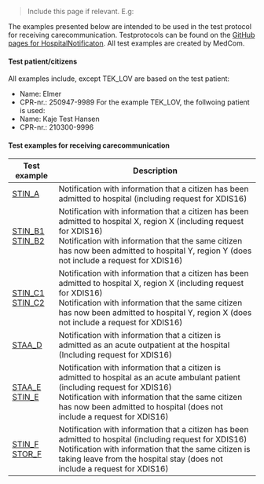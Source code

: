 > Include this page if relevant. E.g:

The examples presented below are intended to be used in the test protocol for receiving carecommunication. Testprotocols can be found on the [GitHub pages for HospitalNotificaton](https://medcomdk.github.io/dk-medcom-carecommunication/#2-test-and-certification). All test examples are created by MedCom. 

#### Test patient/citizens
All examples include, except TEK_LOV are based on the test patient:
* Name: Elmer
* CPR-nr.: 250947-9989
For the example TEK_LOV, the follwoing patient is used:
* Name: Kaje Test Hansen
* CPR-nr.: 210300-9996 

#### Test examples for receiving carecommunication

|  Test example     |     Description     |
|---|---|
| [STIN_A](./Bundle-a5e5b880-c087-4055-b9ec-99108695f81d.html) | Notification with   information that a citizen has been admitted to hospital (including request   for XDIS16)    |
| [STIN_B1](./Bundle-3c4c04ea-a622-4c6e-8e62-307a62d4c851.html)<br> [STIN_B2](./Bundle-64e7f154-668d-4d2a-bf76-2cec049b3252.html)    | Notification   with information that a citizen has been admitted to hospital X, region X   (including request for XDIS16) <br> Notification with   information that the same citizen has now been admitted to hospital Y, region   Y (does not include a request for XDIS16)    |
| [STIN_C1](./Bundle-f628d121-52f5-401b-a195-3492b3fec614.html)<br> [STIN_C2](./Bundle-8111a01d-eed2-4244-b079-00afe30d99bd.html)    | Notification with information that a citizen has been admitted to hospital X, region X   (including request for XDIS16) <br> Notification with   information that the same citizen has now been admitted to hospital Y, region   X (does not include a request for XDIS16)    |
| [STAA_D](./Bundle-2cadabe8-9349-4b2e-9b5e-4441c9aeef4b.html)    | Notification with information that a citizen is admitted as an acute outpatient   at the hospital (Including request for XDIS16)     |
| [STAA_E](./Bundle-d434d732-951c-4dd3-aeb8-2e18f1c81942.html)<br> [STIN_E](./Bundle-ff90d6fc-fa84-4c0f-969d-84510b0ef7e3.html)    | Notification   with information that a citizen is admitted to hospital as an acute ambulant   patient (including request for XDIS16) <br> Notification with   information that the same citizen has now been admitted to hospital (does not   include a request for XDIS16)    |
| [STIN_F](./Bundle-ce5cf7e2-3a37-4b95-9d2c-268c8ec3c576.html)<br> [STOR_F](./Bundle-91a204af-471b-4ce2-b19f-c458e3716070.html)    | Notification with   information that a citizen has been admitted to hospital (including request   for XDIS16) <br> Notification   with information that the same citizen is taking leave from the hospital stay   (does not include a request for XDIS16)    |
